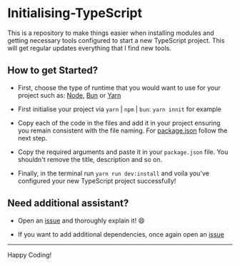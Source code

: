 # Initialising-TypeScript

This is a repository to make things easier when installing modules and getting necessary tools configured
to start a new TypeScript project. This will get regular updates everything that I find new tools.

## How to get Started?

- First, choose the type of runtime that you would want to use for your project such as: [Node](https://github.com/CringleySDays/Initialising-TypeScript/tree/nodejs-main), [Bun](https://github.com/CringleySDays/Initialising-TypeScript/tree/bun-main) or [Yarn](https://github.com/CringleySDays/Initialising-TypeScript/tree/yarn-main)
  
- First initialise your project via `yarn` | `npm` | `bun`: `yarn innit` for example

- Copy each of the code in the files and add it in your project ensuring you remain consistent with the file
naming. For [package.json](https://github.com/CringleySDays/TypeScript-Typing/blob/main/package.json) follow
the next step.

- Copy the required arguments and paste it in your `package.json` file. You shouldn't remove the title, description
and so on.

- Finally, in the terminal run `yarn run dev:install` and voila you've configured your new TypeScript project
successfully!

## Need additional assistant?

- Open an [issue](https://github.com/CringleySDays/Initialising-TypeScript/issues) and thoroughly explain it! 😄

- If you want to add additional dependencies, once again open an [issue](https://github.com/CringleySDays/Initialising-TypeScript/issues)

--------
Happy Coding!
